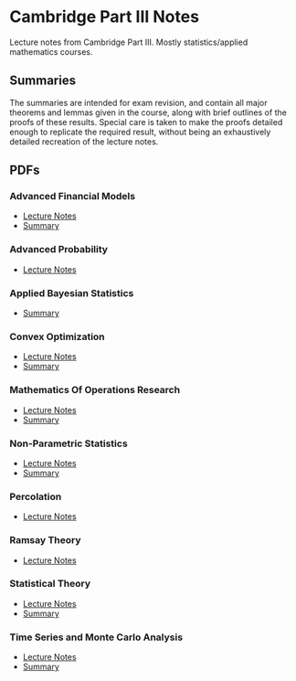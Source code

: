 # Cambridge Part III Notes #

Lecture notes from Cambridge Part III.  Mostly statistics/applied
mathematics courses.

## Summaries

The summaries are intended for exam revision, and contain all major
theorems and lemmas given in the course, along with brief outlines of
the proofs of these results. Special care is taken to make the proofs
detailed enough to replicate the required result, without being an
exhaustively detailed recreation of the lecture notes.

## PDFs

### Advanced Financial Models ###

- [Lecture Notes](http://tullo.ch/static/cambridge/AdvancedFinancialModels-LectureNotes.pdf)
- [Summary](http://tullo.ch/static/cambridge/AdvancedFinancialModels-Summary.pdf)


### Advanced Probability ###

- [Lecture Notes](http://tullo.ch/static/cambridge/AdvancedProbability-LectureNotes.pdf)


### Applied Bayesian Statistics ###

- [Summary](http://tullo.ch/static/cambridge/AppliedBayesianStatistics-Summary.pdf)


### Convex Optimization ###

- [Lecture Notes](http://tullo.ch/static/cambridge/ConvexOptimization-LectureNotes.pdf)
- [Summary](http://tullo.ch/static/cambridge/ConvexOptimization-Summary.pdf)


### Mathematics Of Operations Research ###

- [Lecture Notes](http://tullo.ch/static/cambridge/MathematicsOfOperationsResearch-LectureNotes.pdf)
- [Summary](http://tullo.ch/static/cambridge/MathematicsOfOperationsResearch-Summary.pdf)


### Non-Parametric Statistics ###

- [Lecture Notes](http://tullo.ch/static/cambridge/NonParametricStatistics-LectureNotes.pdf)
- [Summary](http://tullo.ch/static/cambridge/NonParametricStatistics-Summary.pdf)


### Percolation ###

- [Lecture Notes](http://tullo.ch/static/cambridge/Percolation-LectureNotes.pdf)


### Ramsay Theory ###

- [Lecture Notes](http://tullo.ch/static/cambridge/RamsayTheory-LectureNotes.pdf)


### Statistical Theory ###

- [Lecture Notes](http://tullo.ch/static/cambridge/StatisticalTheory-LectureNotes.pdf)
- [Summary](http://tullo.ch/static/cambridge/StatisticalTheory-Summary.pdf)


### Time Series and Monte Carlo Analysis ###

- [Lecture Notes](http://tullo.ch/static/cambridge/TimeSeriesMonteCarlo-LectureNotes.pdf)
- [Summary](http://tullo.ch/static/cambridge/TimeSeriesMonteCarlo-Summary.pdf)
